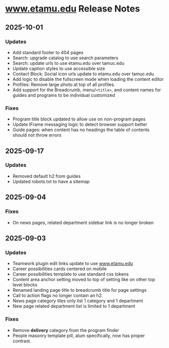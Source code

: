 # www.etamu.edu Release Notes
## 2025-10-01
### Updates
- Add standard footer to 404 pages
- Search: upgrade catalog to use search parameters
- Search: update urls to use etamu.edu over tamuc.edu
- Update caption styles to use accessible size
- Contact Block: Social icon urls update to etamu.edu over tamuc.edu
- Add logic to disable the fullscreen mode when loading the content editor
- Profiles: Remove large photo at top of all profiles.
- Add support for the Breadcrumb, menu/`<title>`, and content names for guides and programs to be individual customized

### Fixes
- Program title block updated to allow use on non-program pages
- Update IFrame messaging logic to detect browser support better
- Guide pages: when content has no headings the table of contents should not throw errors

## 2025-09-17
### Updates
- Removed default h2 from guides
- Updated robots.txt to have a sitemap
## 2025-09-04
### Fixes
- On news pages, related department sidebar link is no longer broken
## 2025-09-03
### Updates
- Teamwork plugin edit links update to use www.etamu.edu
- Career possibilities cards centered on mobile
- Career possibilities template to use standard css tokens
- Content area anchor setting moved to top of setting like on other top level blocks
- Renamed landing page title to breadcrumb title for page settings
- Call to action flags no longer contain an h2.
- News page category tiles only list 1 category and 1 department
- New page related department list is limited to 1 department


### Fixes
- Remove __delivery__ category from the program finder
- People masonry template pill, alum specifically, now has proper contrast.